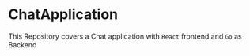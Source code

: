 # ChatApplication

This Repository covers  a Chat application with ```React``` frontend and ```Go``` as Backend
